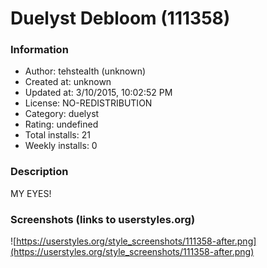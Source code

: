 # Duelyst Debloom (111358)

### Information
- Author: tehstealth (unknown)
- Created at: unknown
- Updated at: 3/10/2015, 10:02:52 PM
- License: NO-REDISTRIBUTION
- Category: duelyst
- Rating: undefined
- Total installs: 21
- Weekly installs: 0


### Description
MY EYES!


### Screenshots (links to userstyles.org)
![https://userstyles.org/style_screenshots/111358-after.png](https://userstyles.org/style_screenshots/111358-after.png)


